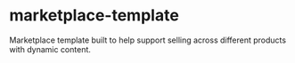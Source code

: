 # marketplace-template
Marketplace template built to help support selling across different products with dynamic content. 
